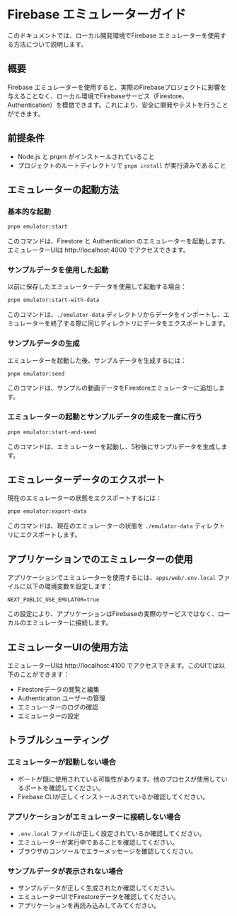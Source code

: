 # Firebase エミュレーターガイド

このドキュメントでは、ローカル開発環境でFirebase エミュレーターを使用する方法について説明します。

## 概要

Firebase エミュレーターを使用すると、実際のFirebaseプロジェクトに影響を与えることなく、ローカル環境でFirebaseサービス（Firestore、Authentication）を模倣できます。これにより、安全に開発やテストを行うことができます。

## 前提条件

- Node.js と pnpm がインストールされていること
- プロジェクトのルートディレクトリで `pnpm install` が実行済みであること

## エミュレーターの起動方法

### 基本的な起動

```bash
pnpm emulator:start
```

このコマンドは、Firestore と Authentication のエミュレーターを起動します。エミュレーターUIは http://localhost:4000 でアクセスできます。

### サンプルデータを使用した起動

以前に保存したエミュレーターデータを使用して起動する場合：

```bash
pnpm emulator:start-with-data
```

このコマンドは、`./emulator-data` ディレクトリからデータをインポートし、エミュレーターを終了する際に同じディレクトリにデータをエクスポートします。

### サンプルデータの生成

エミュレーターを起動した後、サンプルデータを生成するには：

```bash
pnpm emulator:seed
```

このコマンドは、サンプルの動画データをFirestoreエミュレーターに追加します。

### エミュレーターの起動とサンプルデータの生成を一度に行う

```bash
pnpm emulator:start-and-seed
```

このコマンドは、エミュレーターを起動し、5秒後にサンプルデータを生成します。

## エミュレーターデータのエクスポート

現在のエミュレーターの状態をエクスポートするには：

```bash
pnpm emulator:export-data
```

このコマンドは、現在のエミュレーターの状態を `./emulator-data` ディレクトリにエクスポートします。

## アプリケーションでのエミュレーターの使用

アプリケーションでエミュレーターを使用するには、`apps/web/.env.local` ファイルに以下の環境変数を設定します：

```
NEXT_PUBLIC_USE_EMULATOR=true
```

この設定により、アプリケーションはFirebaseの実際のサービスではなく、ローカルのエミュレーターに接続します。

## エミュレーターUIの使用方法

エミュレーターUIは http://localhost:4100 でアクセスできます。このUIでは以下のことができます：

- Firestoreデータの閲覧と編集
- Authentication ユーザーの管理
- エミュレーターのログの確認
- エミュレーターの設定

## トラブルシューティング

### エミュレーターが起動しない場合

- ポートが既に使用されている可能性があります。他のプロセスが使用しているポートを確認してください。
- Firebase CLIが正しくインストールされているか確認してください。

### アプリケーションがエミュレーターに接続しない場合

- `.env.local` ファイルが正しく設定されているか確認してください。
- エミュレーターが実行中であることを確認してください。
- ブラウザのコンソールでエラーメッセージを確認してください。

### サンプルデータが表示されない場合

- サンプルデータが正しく生成されたか確認してください。
- エミュレーターUIでFirestoreデータを確認してください。
- アプリケーションを再読み込みしてみてください。